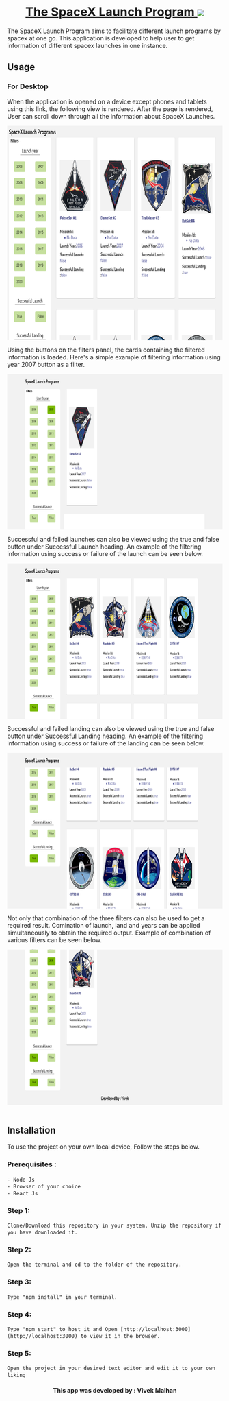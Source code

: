<h1 align="center"><a href="https://space-x-2a5a0.web.app/">The SpaceX Launch Program <img src="public/favicon.ico"></a></h1>

The SpaceX Launch Program aims to facilitate different launch programs by spacex at one go. This application is developed to help user to get information of different spacex launches in one instance.

## Usage

### For Desktop

When the application is opened on a device except phones and tablets using this <a herf="https://space-x-2a5a0.web.app/">link</a>, the following view is rendered. After the page is rendered, User can scroll down through all the information about SpaceX Launches.

<img align="center" style="height:500px" alt="Laptop/Computer View" src="public/Max 1440px .png">

Using the buttons on the filters panel, the cards containing the filtered information is loaded.
Here's a simple example of filtering information using year 2007 button as a filter.

<img align="center" style="height:363px" src="public/Year Filter.png" alt="filter using years">

Successful and failed launches can also be viewed using the true and false button under Successful Launch heading. An example of the filtering information using success or failure of the launch can be seen below.

<img align="center" style="height:363px" src="public/Launch Filter.png" alt="filter using Launch Success">

Successful and failed landing can also be viewed using the true and false button under Successful Landing heading. An example of the filtering information using success or failure of the landing can be seen below.

<img align="center" style="height:363px" src="public/Landing Filter.png" alt="filter using Land Success">

Not only that combination of the three filters can also be used to get a required result. Comination of launch, land and years can be applied simultaneously to obtain the required output. Example of combination of various filters can be seen below.

<img align="center" style="height:363px" src="public/Combination of filters.png" alt="filter using combination">

<br>
<br>

## Installation

To use the project on your own local device, Follow the steps below.

### Prerequisites :

    - Node Js
    - Browser of your choice
    - React Js

### Step 1:

    Clone/Download this repository in your system. Unzip the repository if you have downloaded it.

### Step 2:

    Open the terminal and cd to the folder of the repository.

### Step 3:

    Type "npm install" in your terminal.

### Step 4:

    Type "npm start" to host it and Open [http://localhost:3000](http://localhost:3000) to view it in the browser.

### Step 5:

    Open the project in your desired text editor and edit it to your own liking

<h4 align="center">This app was developed by : Vivek Malhan</hr>
